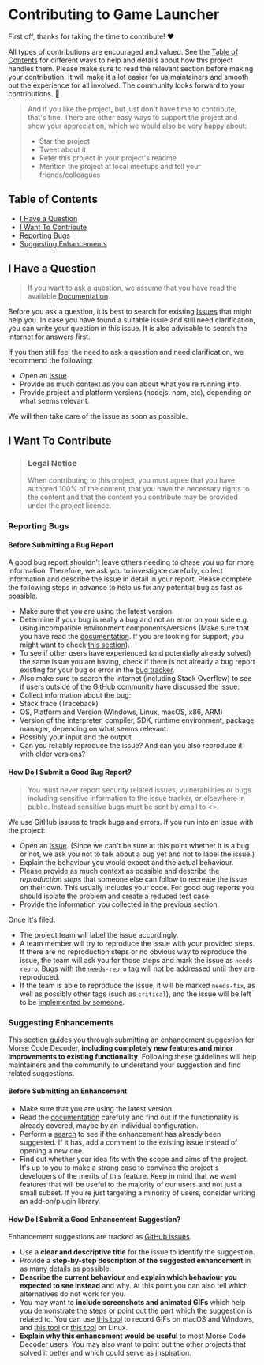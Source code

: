 <!-- omit in toc -->
# Contributing to Game Launcher

First off, thanks for taking the time to contribute! ❤️

All types of contributions are encouraged and valued. See the [Table of Contents](#table-of-contents) for different ways to help and details about how this project handles them. Please make sure to read the relevant section before making your contribution. It will make it a lot easier for us maintainers and smooth out the experience for all involved. The community looks forward to your contributions. 🎉

> And if you like the project, but just don't have time to contribute, that's fine. There are other easy ways to support the project and show your appreciation, which we would also be very happy about:
> - Star the project
> - Tweet about it
> - Refer this project in your project's readme
> - Mention the project at local meetups and tell your friends/colleagues

<!-- omit in toc -->
## Table of Contents

- [I Have a Question](#i-have-a-question)
- [I Want To Contribute](#i-want-to-contribute)
- [Reporting Bugs](#reporting-bugs)
- [Suggesting Enhancements](#suggesting-enhancements)



## I Have a Question

> If you want to ask a question, we assume that you have read the available [Documentation]().

Before you ask a question, it is best to search for existing [Issues](https://github.com/DarmorGamz/Game-Launcher/issues) that might help you. In case you have found a suitable issue and still need clarification, you can write your question in this issue. It is also advisable to search the internet for answers first.

If you then still feel the need to ask a question and need clarification, we recommend the following:

- Open an [Issue](https://github.com/DarmorGamz/Game-Launcher/issues/new).
- Provide as much context as you can about what you're running into.
- Provide project and platform versions (nodejs, npm, etc), depending on what seems relevant.

We will then take care of the issue as soon as possible.

<!--
You might want to create a separate issue tag for questions and include it in this description. People should then tag their issues accordingly.

Depending on how large the project is, you may want to outsource the questioning, e.g. to Stack Overflow or Gitter. You may add additional contact and information possibilities:
- IRC
- Slack
- Gitter
- Stack Overflow tag
- Blog
- FAQ
- Roadmap
- E-Mail List
- Forum
-->

## I Want To Contribute

> ### Legal Notice <!-- omit in toc -->
> When contributing to this project, you must agree that you have authored 100% of the content, that you have the necessary rights to the content and that the content you contribute may be provided under the project licence.

### Reporting Bugs

<!-- omit in toc -->
#### Before Submitting a Bug Report

A good bug report shouldn't leave others needing to chase you up for more information. Therefore, we ask you to investigate carefully, collect information and describe the issue in detail in your report. Please complete the following steps in advance to help us fix any potential bug as fast as possible.

- Make sure that you are using the latest version.
- Determine if your bug is really a bug and not an error on your side e.g. using incompatible environment components/versions (Make sure that you have read the [documentation](). If you are looking for support, you might want to check [this section](#i-have-a-question)).
- To see if other users have experienced (and potentially already solved) the same issue you are having, check if there is not already a bug report existing for your bug or error in the [bug tracker](https://github.com/DarmorGamz/IoT_Weather_Monitoring_System/issues?q=label%3Abug).
- Also make sure to search the internet (including Stack Overflow) to see if users outside of the GitHub community have discussed the issue.
- Collect information about the bug:
- Stack trace (Traceback)
- OS, Platform and Version (Windows, Linux, macOS, x86, ARM)
- Version of the interpreter, compiler, SDK, runtime environment, package manager, depending on what seems relevant.
- Possibly your input and the output
- Can you reliably reproduce the issue? And can you also reproduce it with older versions?

<!-- omit in toc -->
#### How Do I Submit a Good Bug Report?

> You must never report security related issues, vulnerabilities or bugs including sensitive information to the issue tracker, or elsewhere in public. Instead sensitive bugs must be sent by email to <>.
<!-- You may add a PGP key to allow the messages to be sent encrypted as well. -->

We use GitHub issues to track bugs and errors. If you run into an issue with the project:

- Open an [Issue](https://github.com/DarmorGamz/Game-Launcher/issues/new). (Since we can't be sure at this point whether it is a bug or not, we ask you not to talk about a bug yet and not to label the issue.)
- Explain the behaviour you would expect and the actual behaviour.
- Please provide as much context as possible and describe the *reproduction steps* that someone else can follow to recreate the issue on their own. This usually includes your code. For good bug reports you should isolate the problem and create a reduced test case.
- Provide the information you collected in the previous section.

Once it's filed:

- The project team will label the issue accordingly.
- A team member will try to reproduce the issue with your provided steps. If there are no reproduction steps or no obvious way to reproduce the issue, the team will ask you for those steps and mark the issue as `needs-repro`. Bugs with the `needs-repro` tag will not be addressed until they are reproduced.
- If the team is able to reproduce the issue, it will be marked `needs-fix`, as well as possibly other tags (such as `critical`), and the issue will be left to be [implemented by someone](#your-first-code-contribution).

<!-- You might want to create an issue template for bugs and errors that can be used as a guide and that defines the structure of the information to be included. If you do so, reference it here in the description. -->


### Suggesting Enhancements

This section guides you through submitting an enhancement suggestion for Morse Code Decoder, **including completely new features and minor improvements to existing functionality**. Following these guidelines will help maintainers and the community to understand your suggestion and find related suggestions.

<!-- omit in toc -->
#### Before Submitting an Enhancement

- Make sure that you are using the latest version.
- Read the [documentation]() carefully and find out if the functionality is already covered, maybe by an individual configuration.
- Perform a [search](https://github.com/DarmorGamz/Game-Launcher/issues) to see if the enhancement has already been suggested. If it has, add a comment to the existing issue instead of opening a new one.
- Find out whether your idea fits with the scope and aims of the project. It's up to you to make a strong case to convince the project's developers of the merits of this feature. Keep in mind that we want features that will be useful to the majority of our users and not just a small subset. If you're just targeting a minority of users, consider writing an add-on/plugin library.

<!-- omit in toc -->
#### How Do I Submit a Good Enhancement Suggestion?

Enhancement suggestions are tracked as [GitHub issues](https://github.com/DarmorGamz/Game-Launcher/issues).

- Use a **clear and descriptive title** for the issue to identify the suggestion.
- Provide a **step-by-step description of the suggested enhancement** in as many details as possible.
- **Describe the current behaviour** and **explain which behaviour you expected to see instead** and why. At this point you can also tell which alternatives do not work for you.
- You may want to **include screenshots and animated GIFs** which help you demonstrate the steps or point out the part which the suggestion is related to. You can use [this tool](https://www.cockos.com/licecap/) to record GIFs on macOS and Windows, and [this tool](https://github.com/colinkeenan/silentcast) or [this tool](https://github.com/GNOME/byzanz) on Linux. <!-- this should only be included if the project has a GUI -->
- **Explain why this enhancement would be useful** to most Morse Code Decoder users. You may also want to point out the other projects that solved it better and which could serve as inspiration.
